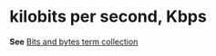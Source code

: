# kilobits per second, Kbps

**See** [Bits and bytes term collection](https://worldready.cloudapp.net/Styleguide/Read?id=2700&topicid=26920)
